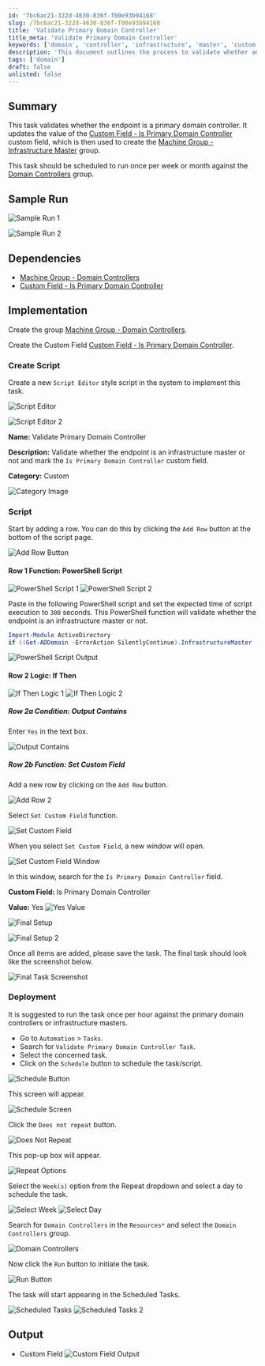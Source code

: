 ```yaml
---
id: '7bc6ac21-322d-4630-836f-f00e93b94168'
slug: /7bc6ac21-322d-4630-836f-f00e93b94168
title: 'Validate Primary Domain Controller'
title_meta: 'Validate Primary Domain Controller'
keywords: ['domain', 'controller', 'infrastructure', 'master', 'custom', 'field', 'automation']
description: 'This document outlines the process to validate whether an endpoint is a primary domain controller. It includes steps to update a custom field in ConnectWise RMM and create a scheduled task to run periodically against domain controllers.'
tags: ['domain']
draft: false
unlisted: false
---
```


## Summary

This task validates whether the endpoint is a primary domain controller. It updates the value of the [Custom Field - Is Primary Domain Controller](/docs/b6a7c804-693c-4cf5-a60e-61dcb10ddcae) custom field, which is then used to create the [Machine Group - Infrastructure Master](/docs/c2c2d22b-f735-4ec5-91a6-a014ab2e84a8) group.

This task should be scheduled to run once per week or month against the [Domain Controllers](/docs/eeeb4ee0-d683-44fd-81cf-7f8872b71c68) group.

## Sample Run

![Sample Run 1](../../../static/img/docs/7bc6ac21-322d-4630-836f-f00e93b94168/image_1.webp)

![Sample Run 2](../../../static/img/docs/7bc6ac21-322d-4630-836f-f00e93b94168/image_2.webp)

## Dependencies

- [Machine Group - Domain Controllers](/docs/eeeb4ee0-d683-44fd-81cf-7f8872b71c68)
- [Custom Field - Is Primary Domain Controller](/docs/b6a7c804-693c-4cf5-a60e-61dcb10ddcae)

## Implementation

Create the group [Machine Group - Domain Controllers](/docs/eeeb4ee0-d683-44fd-81cf-7f8872b71c68).

Create the Custom Field [Custom Field - Is Primary Domain Controller](/docs/b6a7c804-693c-4cf5-a60e-61dcb10ddcae).

### Create Script

Create a new `Script Editor` style script in the system to implement this task.

![Script Editor](../../../static/img/docs/7bc6ac21-322d-4630-836f-f00e93b94168/image_3.webp)

![Script Editor 2](../../../static/img/docs/7bc6ac21-322d-4630-836f-f00e93b94168/image_4.webp)

**Name:** Validate Primary Domain Controller

**Description:** Validate whether the endpoint is an infrastructure master or not and mark the `Is Primary Domain Controller` custom field.

**Category:** Custom

![Category Image](../../../static/img/docs/7bc6ac21-322d-4630-836f-f00e93b94168/image_5.webp)

### Script

Start by adding a row. You can do this by clicking the `Add Row` button at the bottom of the script page.

![Add Row Button](../../../static/img/docs/7bc6ac21-322d-4630-836f-f00e93b94168/image_6.webp)

#### Row 1 Function: PowerShell Script

![PowerShell Script 1](../../../static/img/docs/7bc6ac21-322d-4630-836f-f00e93b94168/image_7.webp)
![PowerShell Script 2](../../../static/img/docs/7bc6ac21-322d-4630-836f-f00e93b94168/image_8.webp)

Paste in the following PowerShell script and set the expected time of script execution to `300` seconds. This PowerShell function will validate whether the endpoint is an infrastructure master or not.

```powershell
Import-Module ActiveDirectory
if ((Get-ADDomain -ErrorAction SilentlyContinue).InfrastructureMaster -match $env:COMPUTERNAME) {'Yes'} else {'No'}
```

![PowerShell Script Output](../../../static/img/docs/7bc6ac21-322d-4630-836f-f00e93b94168/image_9.webp)

#### Row 2 Logic: If Then

![If Then Logic 1](../../../static/img/docs/7bc6ac21-322d-4630-836f-f00e93b94168/image_10.webp)
![If Then Logic 2](../../../static/img/docs/7bc6ac21-322d-4630-836f-f00e93b94168/image_11.webp)

##### Row 2a Condition: Output Contains

Enter `Yes` in the text box.

![Output Contains](../../../static/img/docs/7bc6ac21-322d-4630-836f-f00e93b94168/image_12.webp)

##### Row 2b Function: Set Custom Field

Add a new row by clicking on the `Add Row` button.

![Add Row 2](../../../static/img/docs/7bc6ac21-322d-4630-836f-f00e93b94168/image_13.webp)

Select `Set Custom Field` function.

![Set Custom Field](../../../static/img/docs/7bc6ac21-322d-4630-836f-f00e93b94168/image_14.webp)

When you select `Set Custom Field`, a new window will open.

![Set Custom Field Window](../../../static/img/docs/7bc6ac21-322d-4630-836f-f00e93b94168/image_15.webp)

In this window, search for the `Is Primary Domain Controller` field.

**Custom Field:** Is Primary Domain Controller

**Value:** Yes ![Yes Value](../../../static/img/docs/7bc6ac21-322d-4630-836f-f00e93b94168/image_16.webp)

![Final Setup](../../../static/img/docs/7bc6ac21-322d-4630-836f-f00e93b94168/image_17.webp)

![Final Setup 2](../../../static/img/docs/7bc6ac21-322d-4630-836f-f00e93b94168/image_18.webp)

Once all items are added, please save the task. The final task should look like the screenshot below.

![Final Task Screenshot](../../../static/img/docs/7bc6ac21-322d-4630-836f-f00e93b94168/image_19.webp)

### Deployment

It is suggested to run the task once per hour against the primary domain controllers or infrastructure masters.

- Go to `Automation` > `Tasks`.
- Search for `Validate Primary Domain Controller Task`.
- Select the concerned task.
- Click on the `Schedule` button to schedule the task/script.

![Schedule Button](../../../static/img/docs/7bc6ac21-322d-4630-836f-f00e93b94168/image_20.webp)

This screen will appear.

![Schedule Screen](../../../static/img/docs/7bc6ac21-322d-4630-836f-f00e93b94168/image_21.webp)

Click the `Does not repeat` button.

![Does Not Repeat](../../../static/img/docs/7bc6ac21-322d-4630-836f-f00e93b94168/image_22.webp)

This pop-up box will appear.

![Repeat Options](../../../static/img/docs/7bc6ac21-322d-4630-836f-f00e93b94168/image_23.webp)

Select the `Week(s)` option from the Repeat dropdown and select a day to schedule the task.

![Select Week](../../../static/img/docs/7bc6ac21-322d-4630-836f-f00e93b94168/image_24.webp)
![Select Day](../../../static/img/docs/7bc6ac21-322d-4630-836f-f00e93b94168/image_25.webp)

Search for `Domain Controllers` in the `Resources*` and select the `Domain Controllers` group.

![Domain Controllers](../../../static/img/docs/7bc6ac21-322d-4630-836f-f00e93b94168/image_26.webp)

Now click the `Run` button to initiate the task.

![Run Button](../../../static/img/docs/7bc6ac21-322d-4630-836f-f00e93b94168/image_27.webp)

The task will start appearing in the Scheduled Tasks.

![Scheduled Tasks](../../../static/img/docs/7bc6ac21-322d-4630-836f-f00e93b94168/image_28.webp)
![Scheduled Tasks 2](../../../static/img/docs/7bc6ac21-322d-4630-836f-f00e93b94168/image_29.webp)

## Output

- Custom Field ![Custom Field Output](../../../static/img/docs/7bc6ac21-322d-4630-836f-f00e93b94168/image_30.webp)